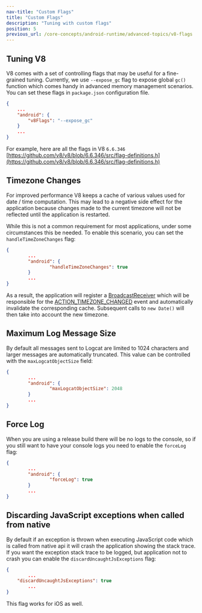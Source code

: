 ```yaml
---
nav-title: "Custom Flags"
title: "Custom Flags"
description: "Tuning with custom flags"
position: 5
previous_url: /core-concepts/android-runtime/advanced-topics/v8-flags
---
```



## Tuning V8

V8 comes with a set of controlling flags that may be useful for a fine-grained tuning. Currently, we use `--expose_gc` flag to expose global `gc()` function which comes handy in advanced memory management scenarios. You can set these flags in `package.json` configuration file.

```JSON
{
	...
	"android": {
		"v8Flags": "--expose_gc"
	}
	...
}
```

For example, here are all the flags in V8 `6.6.346` [https://github.com/v8/v8/blob/6.6.346/src/flag-definitions.h](https://github.com/v8/v8/blob/6.6.346/src/flag-definitions.h)

## Timezone Changes

For improved performance V8 keeps a cache of various values used for date / time computation. This may lead to a negative side effect for the application because changes made to the current timezone will not be reflected until the application is restarted.

While this is not a common requirement for most applications, under some circumstances this be needed. To enable this scenario, you can set the `handleTimeZoneChanges` flag:

```JSON
{
        ...
        "android": {
                "handleTimeZoneChanges": true
        }
        ...
}
```

As a result, the application will register a [BroadcastReceiver](https://developer.android.com/guide/components/broadcasts) which will be responsible for the [ACTION_TIMEZONE_CHANGED](https://developer.android.com/reference/android/content/Intent.html#ACTION_TIMEZONE_CHANGED) event and automatically invalidate the corresponding cache. Subsequent calls to `new Date()` will then take into account the new timezone.

## Maximum Log Message Size

By default all messages sent to Logcat are limited to 1024 characters and larger messages are automatically truncated. This value can be controlled with the `maxLogcatObjectSize` field:

```JSON
{
        ...
        "android": {
                "maxLogcatObjectSize": 2048
        }
        ...
}
```

## Force Log

When you are using a release build there will be no logs to the console, so if you still want to have your console logs you need to enable the `forceLog` flag:

```JSON
{
        ...
        "android": {
                "forceLog": true
        }
        ...
}
```

## Discarding JavaScript exceptions when called from native

By default if an exception is thrown when executing JavaScript code which is called from native api it will crash the application showing the stack trace. If you want the exception stack trace to be logged, but application not to crash you can enable the `discardUncaughtJsExceptions` flag:

```JSON
{
        ...
	"discardUncaughtJsExceptions": true
        ...
}
```

This flag works for iOS as well.

